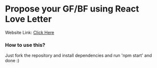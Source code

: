 # Propose your GF/BF using React Love Letter

Website Link: [Click Here](https://react-love-letter.vercel.app)

### How to use this?
Just fork the repository and install dependencies and run 'npm start' and done :)

